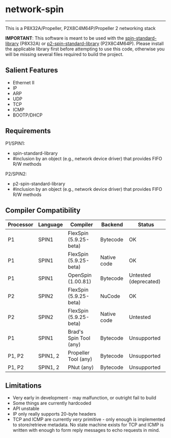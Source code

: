 # network-spin
--------------

This is a P8X32A/Propeller, P2X8C4M64P/Propeller 2 networking stack

**IMPORTANT**: This software is meant to be used with the [spin-standard-library](https://github.com/avsa242/spin-standard-library) (P8X32A) or [p2-spin-standard-library](https://github.com/avsa242/p2-spin-standard-library) (P2X8C4M64P). Please install the applicable library first before attempting to use this code, otherwise you will be missing several files required to build the project.

## Salient Features

* Ethernet II
* IP
* ARP
* UDP
* TCP
* ICMP
* BOOTP/DHCP

## Requirements

P1/SPIN1:
* spin-standard-library
* #inclusion by an object (e.g., network device driver) that provides FIFO R/W methods

P2/SPIN2:
* p2-spin-standard-library
* #inclusion by an object (e.g., network device driver) that provides FIFO R/W methods

## Compiler Compatibility

| Processor | Language | Compiler               | Backend     | Status                |
|-----------|----------|------------------------|-------------|-----------------------|
| P1        | SPIN1    | FlexSpin (5.9.25-beta) | Bytecode    | OK                    |
| P1        | SPIN1    | FlexSpin (5.9.25-beta) | Native code | OK                    |
| P1        | SPIN1    | OpenSpin (1.00.81)     | Bytecode    | Untested (deprecated) |
| P2        | SPIN2    | FlexSpin (5.9.25-beta) | NuCode      | OK                    |
| P2        | SPIN2    | FlexSpin (5.9.25-beta) | Native code | Untested              |
| P1        | SPIN1    | Brad's Spin Tool (any) | Bytecode    | Unsupported           |
| P1, P2    | SPIN1, 2 | Propeller Tool (any)   | Bytecode    | Unsupported           |
| P1, P2    | SPIN1, 2 | PNut (any)             | Bytecode    | Unsupported           |

## Limitations

* Very early in development - may malfunction, or outright fail to build
* Some things are currently hardcoded
* API unstable
* IP only really supports 20-byte headers
* TCP and ICMP are currently _very_ primitive - only enough is implemented to store/retrieve metadata. No state machine exists for TCP and ICMP is written with enough to form reply messages to echo requests in mind.

